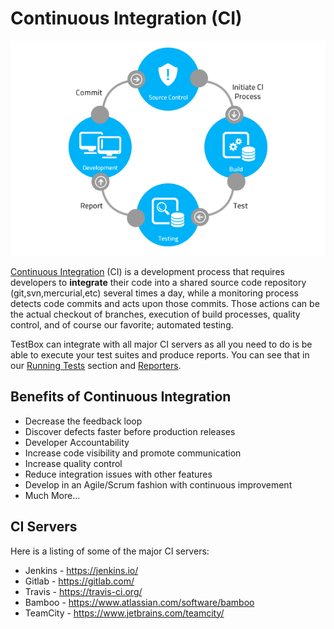 # Continuous Integration (CI)

![](/assets/The-Existing-Challenges-of-Continuous-Integration-CI.png)

[Continuous Integration](https://en.wikipedia.org/wiki/Continuous_integration) (CI) is a development process that requires developers to **integrate** their code into a shared source code repository (git,svn,mercurial,etc) several times a day, while a monitoring process detects code commits and acts upon those commits.  Those actions can be the actual checkout of branches, execution of build processes, quality control, and of course our favorite; automated testing.

TestBox can integrate with all major CI servers as all you need to do is be able to execute your test suites and produce reports.  You can see that in our [Running Tests](/running_tests/README.md) section and [Reporters](/reporters/README.md).

## Benefits of Continuous Integration

* Decrease the feedback loop
* Discover defects faster before production releases
* Developer Accountability
* Increase code visibility and promote communication
* Increase quality control
* Reduce integration issues with other features
* Develop in an Agile/Scrum fashion with continuous improvement
* Much More...

## CI Servers

Here is a listing of some of the major CI servers:

* Jenkins - https://jenkins.io/
* Gitlab - https://gitlab.com/
* Travis - https://travis-ci.org/
* Bamboo - https://www.atlassian.com/software/bamboo
* TeamCity - https://www.jetbrains.com/teamcity/
